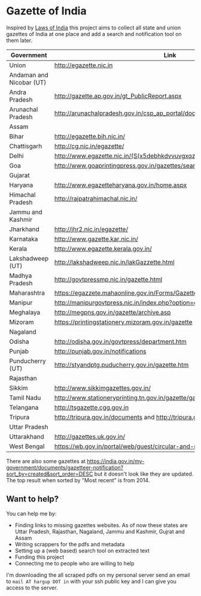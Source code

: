 # Gazette of India

Inspired by [Laws of India](http://lawsofindia.org/) this project aims to
collect all state and union gazettes of India at one place and add a search and
notification tool on them later.


| Government               | Link                                                                       |
| ---                      | ---                                                                        |
| Union                    | http://egazette.nic.in                                                     |
| Andaman and Nicobar (UT) |                                                                           |
| Andra Pradesh            | http://gazette.ap.gov.in/gt_PublicReport.aspx                              |
| Arunachal Pradesh        | http://arunachalpradesh.gov.in/csp_ap_portal/documents_new.html            |
| Assam                    |                                                                            |
| Bihar                    | http://egazette.bih.nic.in/                                                |
| Chattisgarh              | http://cg.nic.in/egazette/                                                 |
| Delhi                    | http://www.egazette.nic.in/(S(x5debhkdvvuvgxqzczr5bdx1))/SG_DL_Search.aspx |
| Goa                      | http://www.goaprintingpress.gov.in/gazettes/search_by_date/167             |
| Gujarat                  |                                                                            |
| Haryana                  | http://www.egazetteharyana.gov.in/home.aspx                                |
| Himachal Pradesh         | http://rajpatrahimachal.nic.in/                                            |
| Jammu and Kashmir        |                                                                            |
| Jharkhand                | http://jhr2.nic.in/egazette/                                               |
| Karnataka                | http://www.gazette.kar.nic.in/                                             |
| Kerala                   | http://www.egazette.kerala.gov.in/                                         |
| Lakshadweep (UT)         | http://lakshadweep.nic.in/lakGazzette.html                                 |
| Madhya Pradesh           | http://govtpressmp.nic.in/gazette.html                                     |
| Maharashtra              | https://egazzete.mahaonline.gov.in/Forms/GazetteSearch.aspx                |
| Manipur                  | http://manipurgovtpress.nic.in/index.php?option=com_gazette&Itemid=88      |
| Meghalaya                | http://megpns.gov.in/gazette/archive.asp                                   |
| Mizoram                  | https://printingstationery.mizoram.gov.in/gazette                          |
| Nagaland                 |                                                                            |
| Odisha                   | http://odisha.gov.in/govtpress/department.htm                              |
| Punjab                   | http://punjab.gov.in/notifications                                         |
| Punducherry (UT)         | http://styandptg.puducherry.gov.in/gazette.htm                             |
| Rajasthan                |                                                                            |
| Sikkim                   | http://www.sikkimgazettes.gov.in/                                          |
| Tamil Nadu               | http://www.stationeryprinting.tn.gov.in/gazette/gazette_list.php           |
| Telangana                | http://tsgazette.cgg.gov.in                                                |
| Tripura                  | http://tripura.gov.in/documents and http://tripura.gov.in/rules            |
| Uttar Pradesh            |                                                                            |
| Uttarakhand              | http://gazettes.uk.gov.in/                                                 |
| West Bengal              | https://wb.gov.in/portal/web/guest/circular-and-notifications              |


There are also some gazettes at https://india.gov.in/my-government/documents/gazetteer-notification?sort_by=created&sort_order=DESC but it doesn't look like they are updated. The top result when sorted by "Most recent" is from 2014.

## Want to help?

You can help me by:

* Finding links to missing gazettes websites. As of now these states are Uttar
    Pradesh, Rajasthan, Nagaland, Jammu and Kashmir, Gujrat and Assam
* Writing scrappers for the pdfs and metadata
* Setting up a (web based) search tool on extracted text
* Funding this project
* Connecting me to people who are willing to help

I'm downloading the all scraped pdfs on my personal server send an email to
`mail AT hargup DOT in` with your ssh public key and I can give you access to
the server.
